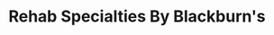 ---
title: "Rehab Specialties By Blackburn's"
url: /erie/rehab-specialties-by-blackburns/
shop: Sanitätshaus
---